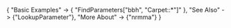 {
 "Basic Examples" -> 
  {
   "FindParameters[\"bbh\", \"Carpet::*\"]"
  },
 "See Also" -> {"LookupParameter"},
 "More About" -> {"nrmma"}
}
